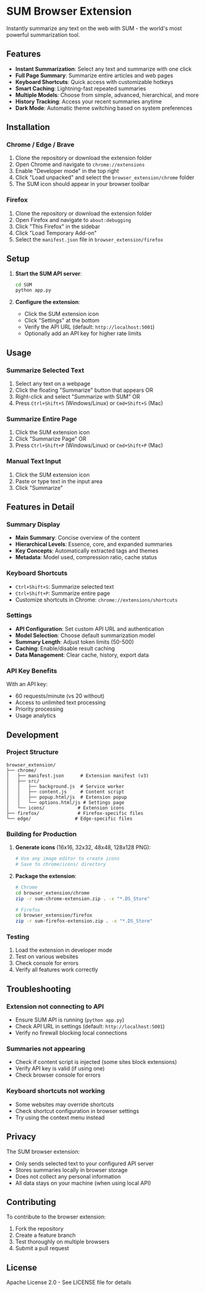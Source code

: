 # SUM Browser Extension

Instantly summarize any text on the web with SUM - the world's most powerful summarization tool.

## Features

- **Instant Summarization**: Select any text and summarize with one click
- **Full Page Summary**: Summarize entire articles and web pages
- **Keyboard Shortcuts**: Quick access with customizable hotkeys
- **Smart Caching**: Lightning-fast repeated summaries
- **Multiple Models**: Choose from simple, advanced, hierarchical, and more
- **History Tracking**: Access your recent summaries anytime
- **Dark Mode**: Automatic theme switching based on system preferences

## Installation

### Chrome / Edge / Brave

1. Clone the repository or download the extension folder
2. Open Chrome and navigate to `chrome://extensions`
3. Enable "Developer mode" in the top right
4. Click "Load unpacked" and select the `browser_extension/chrome` folder
5. The SUM icon should appear in your browser toolbar

### Firefox

1. Clone the repository or download the extension folder
2. Open Firefox and navigate to `about:debugging`
3. Click "This Firefox" in the sidebar
4. Click "Load Temporary Add-on"
5. Select the `manifest.json` file in `browser_extension/firefox`

## Setup

1. **Start the SUM API server**:
   ```bash
   cd SUM
   python app.py
   ```

2. **Configure the extension**:
   - Click the SUM extension icon
   - Click "Settings" at the bottom
   - Verify the API URL (default: `http://localhost:5001`)
   - Optionally add an API key for higher rate limits

## Usage

### Summarize Selected Text
1. Select any text on a webpage
2. Click the floating "Summarize" button that appears
   OR
3. Right-click and select "Summarize with SUM"
   OR
4. Press `Ctrl+Shift+S` (Windows/Linux) or `Cmd+Shift+S` (Mac)

### Summarize Entire Page
1. Click the SUM extension icon
2. Click "Summarize Page"
   OR
3. Press `Ctrl+Shift+P` (Windows/Linux) or `Cmd+Shift+P` (Mac)

### Manual Text Input
1. Click the SUM extension icon
2. Paste or type text in the input area
3. Click "Summarize"

## Features in Detail

### Summary Display
- **Main Summary**: Concise overview of the content
- **Hierarchical Levels**: Essence, core, and expanded summaries
- **Key Concepts**: Automatically extracted tags and themes
- **Metadata**: Model used, compression ratio, cache status

### Keyboard Shortcuts
- `Ctrl+Shift+S`: Summarize selected text
- `Ctrl+Shift+P`: Summarize entire page
- Customize shortcuts in Chrome: `chrome://extensions/shortcuts`

### Settings
- **API Configuration**: Set custom API URL and authentication
- **Model Selection**: Choose default summarization model
- **Summary Length**: Adjust token limits (50-500)
- **Caching**: Enable/disable result caching
- **Data Management**: Clear cache, history, export data

### API Key Benefits
With an API key:
- 60 requests/minute (vs 20 without)
- Access to unlimited text processing
- Priority processing
- Usage analytics

## Development

### Project Structure
```
browser_extension/
├── chrome/
│   ├── manifest.json      # Extension manifest (v3)
│   ├── src/
│   │   ├── background.js  # Service worker
│   │   ├── content.js     # Content script
│   │   ├── popup.html/js  # Extension popup
│   │   └── options.html/js # Settings page
│   └── icons/            # Extension icons
├── firefox/              # Firefox-specific files
└── edge/                # Edge-specific files
```

### Building for Production

1. **Generate icons** (16x16, 32x32, 48x48, 128x128 PNG):
   ```bash
   # Use any image editor to create icons
   # Save to chrome/icons/ directory
   ```

2. **Package the extension**:
   ```bash
   # Chrome
   cd browser_extension/chrome
   zip -r sum-chrome-extension.zip . -x "*.DS_Store"
   
   # Firefox
   cd browser_extension/firefox
   zip -r sum-firefox-extension.zip . -x "*.DS_Store"
   ```

### Testing
1. Load the extension in developer mode
2. Test on various websites
3. Check console for errors
4. Verify all features work correctly

## Troubleshooting

### Extension not connecting to API
- Ensure SUM API is running (`python app.py`)
- Check API URL in settings (default: `http://localhost:5001`)
- Verify no firewall blocking local connections

### Summaries not appearing
- Check if content script is injected (some sites block extensions)
- Verify API key is valid (if using one)
- Check browser console for errors

### Keyboard shortcuts not working
- Some websites may override shortcuts
- Check shortcut configuration in browser settings
- Try using the context menu instead

## Privacy

The SUM browser extension:
- Only sends selected text to your configured API server
- Stores summaries locally in browser storage
- Does not collect any personal information
- All data stays on your machine (when using local API)

## Contributing

To contribute to the browser extension:
1. Fork the repository
2. Create a feature branch
3. Test thoroughly on multiple browsers
4. Submit a pull request

## License

Apache License 2.0 - See LICENSE file for details